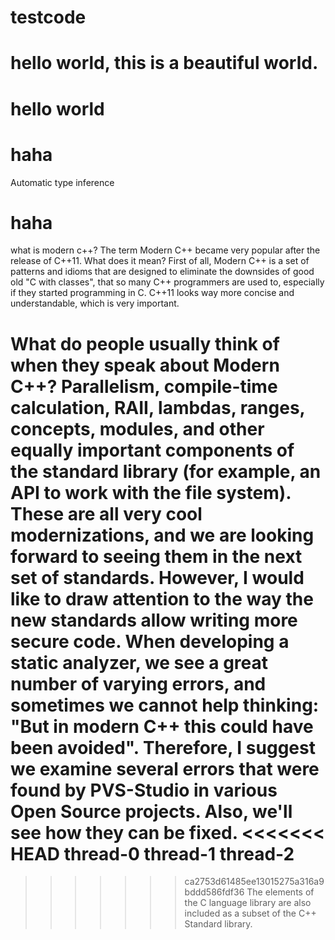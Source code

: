 # testcode
# hello world, this is a beautiful world. 
# hello world
# haha
Automatic type inference
# haha 
what is modern c++?
The term Modern C++ became very popular after the release of C++11. What does it mean? First of all, Modern C++ is a set of patterns and idioms that are designed to eliminate the downsides of good old "C with classes", that so many C++ programmers are used to, especially if they started programming in C. C++11 looks way more concise and understandable, which is very important.

What do people usually think of when they speak about Modern C++? Parallelism, compile-time calculation, RAII, lambdas, ranges, concepts, modules, and other equally important components of the standard library (for example, an API to work with the file system). These are all very cool modernizations, and we are looking forward to seeing them in the next set of standards. However, I would like to draw attention to the way the new standards allow writing more secure code. When developing a static analyzer, we see a great number of varying errors, and sometimes we cannot help thinking: "But in modern C++ this could have been avoided". Therefore, I suggest we examine several errors that were found by PVS-Studio in various Open Source projects. Also, we'll see how they can be fixed.
<<<<<<< HEAD
thread-0
thread-1
thread-2
=======
>>>>>>> ca2753d61485ee13015275a316a9bddd586fdf36
The elements of the C language library are also included as a subset of the C++ Standard library. 
